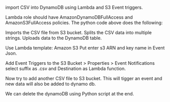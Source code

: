 import CSV into DynamoDB using Lambda and S3 Event triggers.

Lambda role should have AmazonDynamoDBFullAccess and AmazonS3FullAccess policies.
The python code above does the following:

Imports the CSV file from S3 bucket.
Splits the CSV data into multiple strings.
Uploads data to the DynamoDB table.

Use Lambda template: Amazon S3 Put
enter s3 ARN and key name in Event Json.

Add Event Triggers to the S3 Bucket > Properties > Event Notifications
select suffix as .csv and Destination as Lambda function.

Now try to add another CSV file to S3 bucket. This will tigger an event and new data will also be added to dynamo db.

We can delete the dynamoDB using Python script at the end.